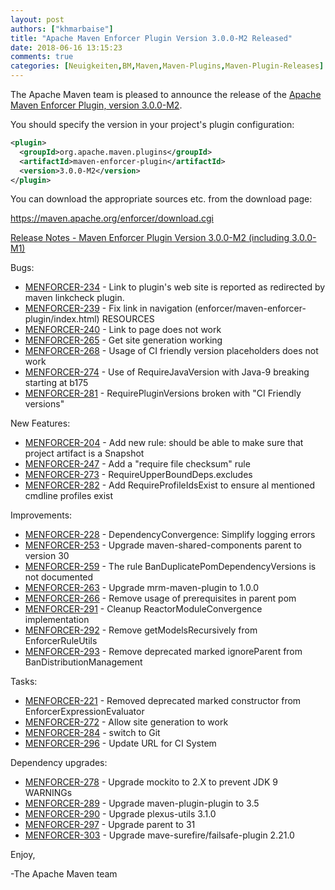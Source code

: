 ```yaml
---
layout: post
authors: ["khmarbaise"]
title: "Apache Maven Enforcer Plugin Version 3.0.0-M2 Released"
date: 2018-06-16 13:15:23
comments: true
categories: [Neuigkeiten,BM,Maven,Maven-Plugins,Maven-Plugin-Releases]
---
```

The Apache Maven team is pleased to announce the release of the 
[Apache Maven Enforcer Plugin, version 3.0.0-M2](https://maven.apache.org/plugins/maven-surefire-plugin/).

You should specify the version in your project's plugin configuration:

```xml
<plugin>
  <groupId>org.apache.maven.plugins</groupId>
  <artifactId>maven-enforcer-plugin</artifactId>
  <version>3.0.0-M2</version>
</plugin>
```

You can download the appropriate sources etc. from the download page:

https://maven.apache.org/enforcer/download.cgi

<!-- more -->

[Release Notes - Maven Enforcer Plugin Version 3.0.0-M2 (including 3.0.0-M1)](https://issues.apache.org/jira/secure/ReleaseNote.jspa?projectId=12317520&version=12343432&styleName=Text)


Bugs:

 * [MENFORCER-234](https://issues.apache.org/jira/browse/MENFORCER-234) - Link to plugin's web site is reported as redirected by maven linkcheck plugin.
 * [MENFORCER-239](https://issues.apache.org/jira/browse/MENFORCER-239) - Fix link in navigation (enforcer/maven-enforcer-plugin/index.html) RESOURCES
 * [MENFORCER-240](https://issues.apache.org/jira/browse/MENFORCER-240) - Link to page does not work
 * [MENFORCER-265](https://issues.apache.org/jira/browse/MENFORCER-265) - Get site generation working
 * [MENFORCER-268](https://issues.apache.org/jira/browse/MENFORCER-268) - Usage of CI friendly version placeholders does not work
 * [MENFORCER-274](https://issues.apache.org/jira/browse/MENFORCER-274) - Use of RequireJavaVersion with Java-9 breaking starting at b175
 * [MENFORCER-281](https://issues.apache.org/jira/browse/MENFORCER-281) - RequirePluginVersions broken with "CI Friendly versions"

New Features:

 * [MENFORCER-204](https://issues.apache.org/jira/browse/MENFORCER-204) - Add new rule: should be able to make sure that project artifact is a Snapshot
 * [MENFORCER-247](https://issues.apache.org/jira/browse/MENFORCER-247) - Add a "require file checksum" rule
 * [MENFORCER-273](https://issues.apache.org/jira/browse/MENFORCER-273) - RequireUpperBoundDeps.excludes
 * [MENFORCER-282](https://issues.apache.org/jira/browse/MENFORCER-282) - Add RequireProfileIdsExist to ensure al mentioned cmdline profiles exist

Improvements:

 * [MENFORCER-228](https://issues.apache.org/jira/browse/MENFORCER-228) - DependencyConvergence: Simplify logging errors
 * [MENFORCER-253](https://issues.apache.org/jira/browse/MENFORCER-253) - Upgrade maven-shared-components parent to version 30
 * [MENFORCER-259](https://issues.apache.org/jira/browse/MENFORCER-259) - The rule BanDuplicatePomDependencyVersions is not documented
 * [MENFORCER-263](https://issues.apache.org/jira/browse/MENFORCER-263) - Upgrade mrm-maven-plugin to 1.0.0
 * [MENFORCER-266](https://issues.apache.org/jira/browse/MENFORCER-266) - Remove usage of prerequisites in parent pom
 * [MENFORCER-291](https://issues.apache.org/jira/browse/MENFORCER-291) - Cleanup ReactorModuleConvergence implementation
 * [MENFORCER-292](https://issues.apache.org/jira/browse/MENFORCER-292) - Remove getModelsRecursively from EnforcerRuleUtils
 * [MENFORCER-293](https://issues.apache.org/jira/browse/MENFORCER-293) - Remove deprecated marked ignoreParent from BanDistributionManagement

Tasks:

 * [MENFORCER-221](https://issues.apache.org/jira/browse/MENFORCER-221) - Removed deprecated marked constructor from EnforcerExpressionEvaluator
 * [MENFORCER-272](https://issues.apache.org/jira/browse/MENFORCER-272) - Allow site generation to work
 * [MENFORCER-284](https://issues.apache.org/jira/browse/MENFORCER-284) - switch to Git
 * [MENFORCER-296](https://issues.apache.org/jira/browse/MENFORCER-296) - Update URL for CI System

Dependency upgrades:

 * [MENFORCER-278](https://issues.apache.org/jira/browse/MENFORCER-278) - Upgrade mockito to 2.X to prevent JDK 9 WARNINGs
 * [MENFORCER-289](https://issues.apache.org/jira/browse/MENFORCER-289) - Upgrade maven-plugin-plugin to 3.5
 * [MENFORCER-290](https://issues.apache.org/jira/browse/MENFORCER-290) - Upgrade plexus-utils 3.1.0
 * [MENFORCER-297](https://issues.apache.org/jira/browse/MENFORCER-297) - Upgrade parent to 31
 * [MENFORCER-303](https://issues.apache.org/jira/browse/MENFORCER-303) - Upgrade mave-surefire/failsafe-plugin 2.21.0


Enjoy,

-The Apache Maven team

